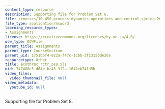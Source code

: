```yaml
---
content_type: resource
description: Supporting file for Problem Set 8.
file: /courses/10-450-process-dynamics-operations-and-control-spring-2006/747488e5d64ebc43312a1642eb741d5b_exothrmc_rctr_ps8.xls
file_type: application/msword
learning_resource_types:
- Assignments
license: https://creativecommons.org/licenses/by-nc-sa/4.0/
ocw_type: OCWFile
parent_title: Assignments
parent_type: CourseSection
parent_uid: 1751b5f4-022a-f47c-1cbb-3f13156de20a
resourcetype: Other
title: exothrmc_rctr_ps8.xls
uid: 747488e5-d64e-bc43-312a-1642eb741d5b
video_files:
  video_thumbnail_file: null
video_metadata:
  youtube_id: null
---
```

Supporting file for Problem Set 8.